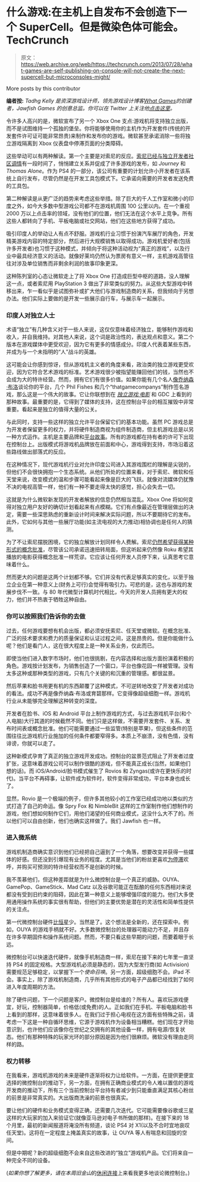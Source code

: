 # 什么游戏:在主机上自发布不会创造下一个 SuperCell。但是微染色体可能会。TechCrunch

> 原文：<https://web.archive.org/web/https://techcrunch.com/2013/07/28/what-games-are-self-publishing-on-console-will-not-create-the-next-supercell-but-microconsoles-might/>

More posts by this contributor

**编者按:** *Tadhg Kelly 是资深游戏设计师，领先游戏设计博客[What Games](https://web.archive.org/web/20230402171936/http://www.whatgamesare.com/)的创建者，Jawfish Games 的创意总监。你可以在 Twitter 上关注他[点击这里](https://web.archive.org/web/20230402171936/https://twitter.com/tiedtiger)。*

令许多人高兴的是，微软宣布了另一个 Xbox One 支点:游戏机将支持独立出版，而不是试图维持一个孤独的堡垒。你将能够使用你的主机作为开发套件(传统的开发套件许可证可能非常昂贵)来制作和发布你的游戏。微软甚至承诺消除一些将独立游戏隔离到 Xbox 仪表盘中停滞页面的分类障碍。

这些举动可以有两种解读。第一个主要是对索尼的反应。[索尼已经与独立开发者社区调情](https://web.archive.org/web/20230402171936/http://www.gamasutra.com/view/news/187080/)有一段时间了，悄悄建立关系并促成了许多游戏的发布，如 *Journey* 和*Thomas Alone*。作为 PS4 的一部分，该公司有重要的计划允许小开发者在该系统上自行发布，尽管仍然是在开发工具包模式下。它承诺向需要的开发者发送免费的工具包。

第二种解读是从更广泛的趋势来考虑这些举措。除了巨大的千人工作室和微小的印度之外，如今大多数中型游戏公司都不在游戏机周围 100 公里以内。在一个重视 2000 万以上点击率的领域，没有他们的位置，他们无法在这个水平上竞争。所有这些人都转向了手机、平板电脑或社交网站，他们在这些地方获得了成功。

吸引印度人的举动让人有点不舒服。游戏机行业习惯于扮演汽车展厅的角色，开发精美游戏内容的特定部分，然后进行大规模销售以取得成功。游戏机爱好者(包括许多开发者)也习惯于这种模式，并倾向于将这种活动视为“真正的游戏”，以及行业中最具经济意义的活动。就像好莱坞仍然认为票房有意义一样，主机游戏高管往往对涉及单位销售而非剩余利润的故事印象更深。

这种陈列室的心态让微软走上了将 Xbox One 打造成巨型中枢的道路，没人理解这一点，或者索尼用 PlayStation 3 做出了非常类似的努力。从这些大型游戏中转移出来，乍一看似乎是试图弥补或扩大他们与游戏制造商的关系，但我倾向于另想办法。他们实际上要做的是开发一些展示自行车，与展示车一起展示。

### 印度人对独立人士

术语“独立”有几种含义对于一些人来说，这仅仅意味着经济独立，能够制作游戏和收入，并自我维持。对其他人来说，这个词是政治性的，表达观点和意义。第二个版本在游戏媒体中更受欢迎，因为它有更多的情感成分。印度人代表着某些东西，并成为与一个未指明的“人”战斗的英雄。

这可能会让你感到惊讶，但从游戏机主义者的角度来看，政治类的独立游戏更受欢迎，因为它符合艺术游戏的标准。艺术游戏很少被指望能赚回他们的钱，当然也不会成为大的特许经营。然而，拥有它们有很多价值。如果你能有几个名人[像乔纳森·布洛](https://web.archive.org/web/20230402171936/https://www.google.com/url?sa=t&rct=j&q=&esrc=s&source=web&cd=2&cad=rja&ved=0CD4QtwIwAQ&url=http%3A%2F%2Fwww.youtube.com%2Fwatch%3Fv%3DzhVAGfUAPtA&ei=cYn1Ub2KG6mxiwL4jIBA&usg=AFQjCNEctLZ1FwWOCIym6jFgYb1OwP5IMQ&sig2=hHfS_SN8MTh1F9U8IwPraw&bvm=bv.49784469,d.cGE)谈论你的平台，几个 Phil Fishes 和几个“thatgamecompanys”制作签名游戏，那么这是一个伟大的故事。它让你联想到在 [*独立游戏:电影*](https://web.archive.org/web/20230402171936/http://buy.indiegamethemovie.com/) 和 GDC 上看到的那种故事。最重要的是，它得到了媒体的支持，这在控制台平台的相互摧毁中非常重要。看起来是独立的值得大量的公关。

与此同时，支持一些这样的独立允许平台保留它们的基本功能。虽然 PC 游戏总是为开发者保留更多的权力，并将硬件制造商视为组件制造商，但主机游戏总是以另一种方式运作。主机是主要品牌和[平台故事](https://web.archive.org/web/20230402171936/http://www.whatgamesare.com/platform-story.html)。所有的游戏都在持有者的许可下出现在控制台上。出版模式将游戏机品牌放在前面和中心，游戏得到支持，市场沿着这些路线做出部落式的反应。

在这种情况下，现代游戏机行业对允许印度公司进入其游戏围栏的理解是尖锐的，但他们不会很快拥抱一个生态系统。从他们所处的位置来看，对于索尼、微软和任天堂来说，改变模式的温和步骤可能看起来像是巨大的飞跃。就像对流媒体仍犹豫不决的电视高管一样，他们有一种不要走得太快的感觉，担心会失去一切。

这就是为什么微软新发现的开发者解放的信息仍然相当混乱。Xbox One 将如何变得对独立用户友好的确切计划看起来有点模糊。它们有点像最近在管理层做出的决定，需要一些深思熟虑的重新设计时间来解决实际问题，所以不要期待它的发布。此外，它如何与其他一些展厅功能(如主流电视的大力推动)相协调也是任何人的猜测。

为了不让索尼摆脱困境，它的独立解放计划同样令人费解。索尼[仍然希望获得某种形式的概念批准](https://web.archive.org/web/20230402171936/http://www.gamasutra.com/view/news/189271/Sony_kills_concept_approval_makes_moves_to_get_indies_onto_PS4.php)，尽管该公司承诺迅速扭转局面，但这听起来仍然像 Roku 希望其播放的电影获得概念批准一样荒谬。它应该让任何开发人员停下来，认真思考它意味着什么。

然而更大的问题是这两个计划都不够。它们并没有代表足够真实的变化，以至于独立企业在第一种意义上(财务上可行)会觉得有吸引力。可悲的是，这也与游戏的发展步伐不一致。与 80 年代微型计算机时代相比，今天的开发人员拥有更大的权力，他们并不热衷于牺牲这种自由。

### 你可以按照我们告诉你的去做

过去，任何游戏要想有机会出版，都必须安抚索尼、任天堂或微软。在概念批准、广泛的技术要求和费力的质量保证和认证过程之间，这是昂贵的。但是你能做什么呢？他们是看门人，这在很大程度上是一种关系业务，仅此而已。

即使当他们进入数字市场时，他们也很挑剔，在内容选择和出版方面扮演着积极的角色。游戏按计划发布，为销售创造了一个窗口，平台也像花园一样被管理。没有太多这种或那种类型的游戏，只有几个关键的和沉重的管理感。都很盆景。

然后苹果和脸书用更有机的东西颠覆了这种模式，不可逆转地改变了开发者对成功的看法。成功不再是像乔纳森·布洛或育碧那样。它变得像超级细胞一样。游戏机行业从未能够完全理解这种转变的深度。

开发者在脸书、iOS 和 Android 平台上制作游戏的方式，与过去游戏机平台(和个人电脑)大行其道的时候截然不同。他们只是这样做，不需要开发套件、关系、发布时间表或概念批准。他们可能需要通过一些监管(特别是苹果)，但这些条件的范围往往比游戏机行业施加的任何条件都要窄得多。本质上不崩溃，没有色情，没有诽谤，你就可以走了。

这种新模式孕育了真正的独立游戏开发成功。控制台的盆景范式阻止了开发者过度扩张，这意味着游戏公司可以制作很酷的游戏，但不能真正成长(当然，如果他们想的话)。而 iOS/Android/脸书模式催生了 Rovios 和 Zyngas(或许在更快乐的时代)。当平台不再碍事，让软件成为软件时，软件变得非常成功，平台本身也成长了。

显然，Rovio 是一个极端的例子，但许多其他较小的工作室已经成功地以类似的方式打造了自己的命运。像 Spry Fox 和 NimbleBit 这样的工作室制作他们想制作的游戏，他们想如何制作它们，用他们渴望的任何商业模式，这没什么大不了的。所以他们可以自由创新，他们也确实这样做了。我们 Jawfish 也一样。

### 进入微系统

游戏机制造商确实意识到他们已经把自己逼到了一个角落，想要改变并获得一些媒体的好感。但还没到引爆现有业务的程度。尤其是当他们的粉丝更喜欢[为停滞](https://web.archive.org/web/20230402171936/http://www.develop-online.net/news/44477/E3-2013-Wave-of-cheers-as-Sony-supports-used-games-on-PS4)欢呼，并购买可预测的特许经营权而不是创新的时候。

我不羡慕他们，但这种差距就是为什么微控制台是一个真正的威胁。OUYA、GamePop、GameStick、Mad Catz 以及谷歌可能正在酝酿的任何东西相对来说都没有受到旧约束的阻碍，因此在第一种意义上能够增强印度的能力。他们大多使用通用操作系统的事实很有帮助，但他们的主要优势是潜在的灵活性和简单性提供的关注点。

第一代微控制台硬件[比恒星](https://web.archive.org/web/20230402171936/http://www.ign.com/articles/2013/07/26/ouya-review)少。当然是了。这个想法是全新的，还在探索中。例如，OUYA 的游戏手柄就不好。大多数微控制台的处理器可能动力不足，并且存在许多早期固件和操作系统问题。然而，不要只看这些早期的问题，而要着眼于长远。

微控制台可以快速迭代硬件，就像手机制造商一样，索尼在接下来的七年里一直坚持 PS4 的固定规格。大型游戏机必须是静态的，因为大型发行商(如 Activision)需要规范足够稳定，以掌握下一个*使命召唤*。另一方面，超级细胞不会。iPad 不会。事实上，除了游戏机制造商，几乎所有其他形式的电子产品都已经找到了如何进入年度周期的方法。

除了硬件问题，下一个问题是客户。微控制台是给谁的？所有人。喜欢玩游戏便宜，好玩，控制器简单，价格低(或免费)的人。正如我们在手机、平板电脑和脸书上看到的那样，这意味着很多人。在我们过于担心电视在这方面有些特殊之前，请考虑一下这是一种自循环思维，它源于游戏机作为设备相当糟糕。他们现在才开始意识到，也许他们应该像你在世纪之交拥有的其他设备一样，拥有电源/恢复状态。他们有那种特殊的玩家光环的部分原因是因为他们很麻烦。微软没有理由走同样的路。

### 权力转移

在我看来，游戏机游戏的未来是硬件逐渐将权力让给软件。一方面，在提供更便宜选择的微控制台的推动下，另一方面，在拥有正确商业模式的令人难以置信的游戏开发商的推动下，所有三个当前控制台平台持有者减少到只能垂直满足其核心粉丝的前景是非常真实的。大出版商洗澡的前景也很真实。

要让他们的硬件和业务模式变得正确，还需要几次迭代。它可能需要像谷歌或三星这样的大玩家的加入来验证它(就像亚马逊对电子书所做的那样)。在接下来的 18 个月里，最初的新闻报道将淹没所有频道，谈论 PS4 对 X1(以及不合时宜地哀叹任天堂)。这将在一定程度上掩盖真实的故事，让 OUYA 等人有喘息和回旋的空间。

但是中期呢？新的超级细胞不会来自这些改进的“独立”游戏机产品。它们将来自一种完全不同的设备。

(*如果你想了解更多，请在本周旧金山*的[休闲连接](https://web.archive.org/web/20230402171936/http://usa.casualconnect.org/content.html)上来看我更多地谈论微控制台。)